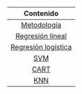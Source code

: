 <div align="center" markdown="1">

|        **Contenido**      |
|:----------------------:	|
| [Metodología][CDM]        |
| [Regresión lineal][LR]    |
| [Regresión logística][LGR]|
| [SVM][SVM]                |
| [CART][CART]              |
| [KNN][KNN]              |

</div>

[CDM]: ./projects/crisp_dm.md
[LR]: ./projects/linear_regression.md
[LGR]: ./projects/logistic_regression/logistic_regression.html
[SVM]: ./projects/svm/svm.html
[CART]: ./projects/cart/cart.html
[KNN]: ./projects/knn/knn.html
